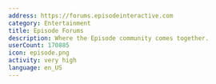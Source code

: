 ```yaml
---
address: https://forums.episodeinteractive.com
category: Entertainment
title: Episode Forums
description: Where the Episode community comes together.
userCount: 170885
icon: episode.png
activity: very high
language: en_US
---
```

